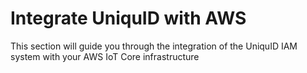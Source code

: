 # Integrate UniquID with AWS

This section will guide you through the integration of the UniquID IAM system with your AWS IoT Core infrastructure

